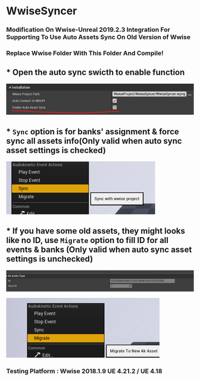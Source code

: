 # WwiseSyncer

###  Modification On Wwise-Unreal 2019.2.3 Integration For Supporting To Use Auto Assets Sync On Old Version of Wwise

### Replace Wwise Folder With This Folder And Compile!

## * Open the auto sync swicth to enable function

![](Docs/EnableCheck.png)

## * ```Sync``` option is for banks' assignment & force sync all assets info(Only valid when auto sync asset settings is checked)

![](Docs/Sync.png)

## * If you have some old assets, they might looks like no ID, use ```Migrate``` option to fill ID for all events & banks (Only valid when auto sync asset settings is unchecked)

![](Docs/OldAsset.png)

![](Docs/Migrate.png)

### Testing Platform : Wwise 2018.1.9  UE 4.21.2 / UE 4.18
